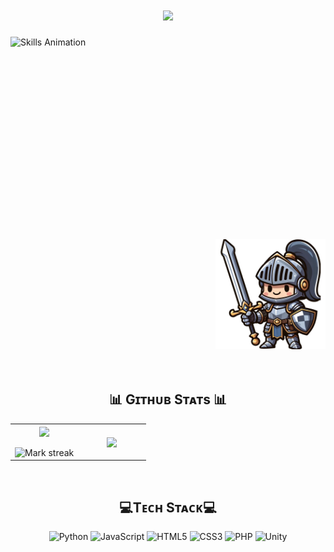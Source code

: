<h1 align="center">
  <a href="https://git.io/typing-svg">
    <img src="https://readme-typing-svg.herokuapp.com/?lines=Hey+there!;I+am+Giancyril...;Nice+to+meet+you!&center=true&size=30">
  </a>
</h1>

<div style="position: relative; width: 100%; height: 500px; margin-bottom: 20px;">
  <picture>
    <source media="(prefers-color-scheme: dark)" srcset="./Skills_Animation_Dark.gif">
    <source media="(prefers-color-scheme: light)" srcset="./Skills_Animation_White.gif">
    <img alt="Skills Animation" src="./Skills_Animation_White.gif" style="position: absolute; top: 0; left: 0; z-index: 1;">
  </picture>

  <img src="https://github.com/Giancyril/Giancyril/raw/main/knight.jfif" style="position: absolute; right: 0; bottom: 0; z-index: 2; width: 35%; max-width: 300px;">
</div>

<br />

<h2 align="center">📊 Gɪᴛʜᴜʙ Sᴛᴀᴛs 📊</h2>

<table align="center">
<tbody><tr border="none">
<td width="50%" align="center">
  <img align="center" src="https://github-readme-stats.vercel.app/api?username=Giancyril&amp;theme=dark&amp;show_icons=true&amp;count_private=true">
  <br><br>
  <img title="🔥 Get streak stats for your profile at git.io/streak-stats" alt="Mark streak" src="https://github-readme-streak-stats.herokuapp.com/?user=Giancyril&amp;theme=dark&amp;hide_border=false">
</td><td width="50%" align="center">
  <img align="center" src="https://github-readme-stats.anuraghazra1.vercel.app/api/top-langs/?username=Giancyril&amp;theme=dark&amp;hide_border=false&amp;no-bg=true&amp;no-frame=true&amp;langs_count=10">
  </td>
</tr>
</tbody></table>
<br />


<h2 align="center">💻Tᴇᴄʜ Sᴛᴀᴄᴋ💻</h2>
<p align="center">
  <img title="Python" height="40" width="40" src="https://cdn.jsdelivr.net/gh/devicons/devicon/icons/python/python-original.svg" alt="Python"/>
  <img title="JavaScript" height="40" width="40" src="https://cdn.jsdelivr.net/gh/devicons/devicon/icons/javascript/javascript-original.svg" alt="JavaScript"/>
  <img title="HTML5" height="40" width="40" src="https://cdn.jsdelivr.net/gh/devicons/devicon/icons/html5/html5-original.svg" alt="HTML5"/>
  <img title="CSS3" height="40" width="40" src="https://cdn.jsdelivr.net/gh/devicons/devicon/icons/css3/css3-original.svg" alt="CSS3"/>
  <img title="PHP" height="40" width="40" src="https://cdn.jsdelivr.net/gh/devicons/devicon/icons/php/php-original.svg" alt="PHP"/>
  <img title="Unity" height="40" width="40" src="https://cdn.jsdelivr.net/gh/devicons/devicon/icons/unity/unity-original.svg" alt="Unity"/>
</p>
<br />
